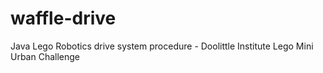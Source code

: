 waffle-drive
============

Java Lego Robotics drive system procedure - Doolittle Institute Lego Mini Urban Challenge
